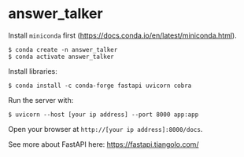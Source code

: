 # answer\_talker

Install `miniconda` first (https://docs.conda.io/en/latest/miniconda.html).

```
$ conda create -n answer_talker
$ conda activate answer_talker
```

Install libraries:

```
$ conda install -c conda-forge fastapi uvicorn cobra
```

Run the server with:

```
$ uvicorn --host [your ip address] --port 8000 app:app
```

Open your browser at `http://[your ip address]:8000/docs`.

See more about FastAPI here: https://fastapi.tiangolo.com/
